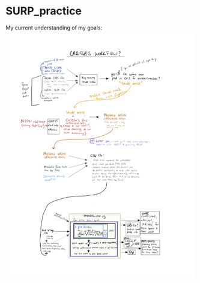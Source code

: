 # SURP_practice

My current understanding of my goals:
![alt text](https://github.com/cderanek/SURP_practice/blob/main/carissa_workflow_1024.png)
